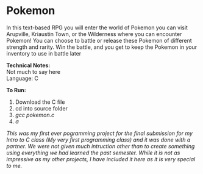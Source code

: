 # Pokemon
In this text-based RPG you will enter the world of Pokemon you can visit Arupville, Kriaustin Town, or the Wilderness where you can encounter Pokemon! You can choose to battle or release these Pokemon of different strength and rarity. Win the battle, and you get to keep the Pokemon in your inventory to use in battle later


**Technical Notes:** <br/>
Not much to say here<br/>
Language: C <br/>

**To Run:**
1. Download the C file
2. cd into source folder
3. _gcc pokemon.c_
4. _a_

_This was my first ever pogramming project for the final submission for my Intro to C class (My very first programming class) and it was done with a partner. We were not given much intruction other than to create something using everything we had learned the past semester. While it is not as impressive as my other projects, I have included it here as it is very special to me._
